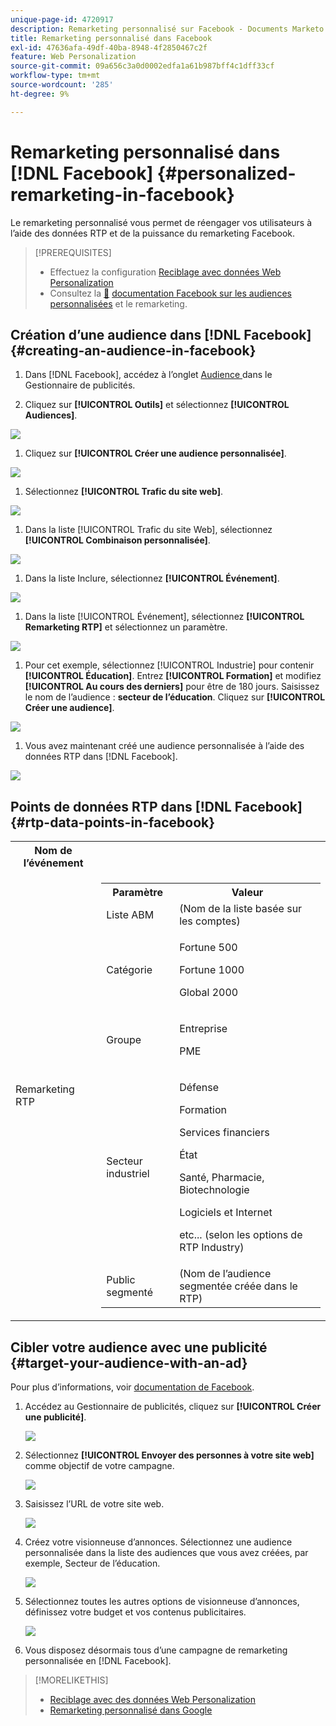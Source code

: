 ```yaml
---
unique-page-id: 4720917
description: Remarketing personnalisé sur Facebook - Documents Marketo - Documentation du produit
title: Remarketing personnalisé dans Facebook
exl-id: 47636afa-49df-40ba-8948-4f2850467c2f
feature: Web Personalization
source-git-commit: 09a656c3a0d0002edfa1a61b987bff4c1dff33cf
workflow-type: tm+mt
source-wordcount: '285'
ht-degree: 9%

---
```


# Remarketing personnalisé dans [!DNL Facebook] {#personalized-remarketing-in-facebook}

Le remarketing personnalisé vous permet de réengager vos utilisateurs à l’aide des données RTP et de la puissance du remarketing Facebook.

>[!PREREQUISITES]
>
>* Effectuez la configuration [Reciblage avec données Web Personalization](/help/marketo/product-docs/web-personalization/website-retargeting/retargeting-with-web-personalization-data.md)
>* Consultez la [&#128279;](https://developers.facebook.com/docs/ads-for-websites/website-custom-audiences/getting-started#install-the-pixel) [documentation Facebook sur les audiences personnalisées](https://developers.facebook.com/docs/ads-for-websites/website-custom-audiences/getting-started#install-the-pixel) et le remarketing.

## Création d’une audience dans [!DNL Facebook] {#creating-an-audience-in-facebook}

1. Dans [!DNL Facebook], accédez à l’onglet [ Audience ](https://www.facebook.com/ads/audience_manager) dans le Gestionnaire de publicités.

1. Cliquez sur **[!UICONTROL Outils]** et sélectionnez **[!UICONTROL Audiences]**.

![](assets/one-1.png)

1. Cliquez sur **[!UICONTROL Créer une audience personnalisée]**.

![](assets/two-1.png)

1. Sélectionnez **[!UICONTROL Trafic du site web]**.

![](assets/image2015-1-19-16-3a32-3a2.png)

1. Dans la liste [!UICONTROL Trafic du site Web], sélectionnez **[!UICONTROL Combinaison personnalisée]**.

![](assets/image2015-1-19-16-3a33-3a21.png)

1. Dans la liste Inclure, sélectionnez **[!UICONTROL Événement]**.

![](assets/image2015-1-19-16-3a34-3a9.png)

1. Dans la liste [!UICONTROL Événement], sélectionnez **[!UICONTROL Remarketing RTP]** et sélectionnez un paramètre.

![](assets/image2015-1-19-16-3a52-3a29.png)

1. Pour cet exemple, sélectionnez [!UICONTROL Industrie] pour contenir **[!UICONTROL Éducation]**. Entrez **[!UICONTROL Formation]** et modifiez **[!UICONTROL Au cours des derniers]** pour être de 180 jours. Saisissez le nom de l’audience : **secteur de l’éducation**. Cliquez sur **[!UICONTROL Créer une audience]**.

![](assets/image2015-1-19-16-3a56-3a15.png)

1. Vous avez maintenant créé une audience personnalisée à l’aide des données RTP dans [!DNL Facebook].

![](assets/image2015-1-19-16-3a59-3a2.png)

## Points de données RTP dans [!DNL Facebook] {#rtp-data-points-in-facebook}

<table>
 <tbody>
  <tr>
   <th>Nom de l’événement</th>
   <th> </th>
  </tr>
  <tr>
   <td>Remarketing RTP</td>
   <td>
    <div>
     <table>
      <tbody>
       <tr>
        <th>Paramètre</th>
        <th>Valeur</th>
       </tr>
       <tr>
        <td>Liste ABM</td>
        <td>(Nom de la liste basée sur les comptes)</td>
       </tr>
       <tr>
        <td colspan="1">Catégorie</td>
        <td colspan="1"><p>Fortune 500</p><p>Fortune 1000</p><p>Global 2000</p></td>
       </tr>
       <tr>
        <td colspan="1">Groupe</td>
        <td colspan="1"><p>Entreprise</p><p>PME</p></td>
       </tr>
       <tr>
        <td>Secteur industriel</td>
        <td><p>Défense</p><p>Formation</p><p>Services financiers</p><p>État</p><p>Santé, Pharmacie, Biotechnologie</p><p>Logiciels et Internet</p><p>etc... (selon les options de RTP Industry)</p></td>
       </tr>
       <tr>
        <td colspan="1">Public segmenté</td>
        <td colspan="1">(Nom de l’audience segmentée créée dans le RTP)</td>
       </tr>
      </tbody>
     </table>
    </div></td>
  </tr>
 </tbody>
</table>

## Cibler votre audience avec une publicité {#target-your-audience-with-an-ad}

Pour plus d’informations, voir [documentation de Facebook](https://developers.facebook.com/docs/ads-for-websites/website-custom-audiences/getting-started#target-your-audience).

1. Accédez au Gestionnaire de publicités, cliquez sur **[!UICONTROL Créer une publicité]**.

   ![](assets/image2015-1-19-17-3a10-3a19.png)

1. Sélectionnez **[!UICONTROL Envoyer des personnes à votre site web]** comme objectif de votre campagne.

   ![](assets/image2015-1-19-17-3a11-3a20.png)

1. Saisissez l’URL de votre site web.

   ![](assets/image2015-1-19-17-3a12-3a39.png)

1. Créez votre visionneuse d’annonces. Sélectionnez une audience personnalisée dans la liste des audiences que vous avez créées, par exemple, Secteur de l’éducation.

   ![](assets/image2015-1-19-17-3a18-3a13.png)

1. Sélectionnez toutes les autres options de visionneuse d’annonces, définissez votre budget et vos contenus publicitaires.

   ![](assets/image2015-1-19-17-3a19-3a25.png)

1. Vous disposez désormais tous d’une campagne de remarketing personnalisée en [!DNL Facebook].

>[!MORELIKETHIS]
>
>* [Reciblage avec des données Web Personalization](/help/marketo/product-docs/web-personalization/website-retargeting/retargeting-with-web-personalization-data.md)
>* [ Remarketing personnalisé dans Google ](/help/marketo/product-docs/web-personalization/website-retargeting/personalized-remarketing-in-google.md)
